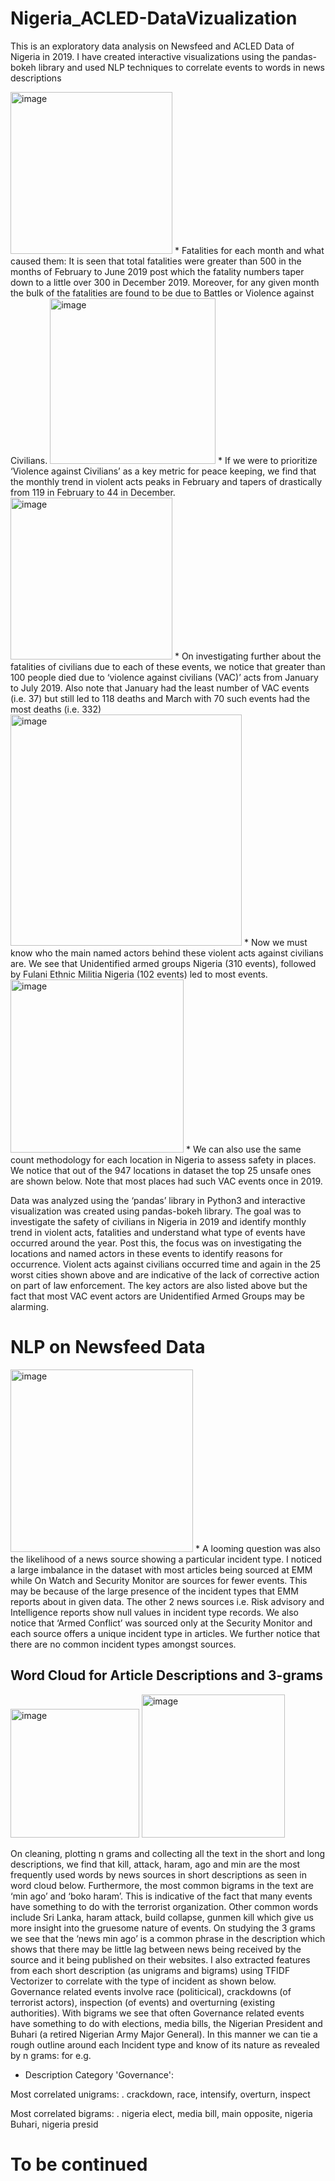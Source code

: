# Nigeria_ACLED-DataVizualization
This is an exploratory data analysis on Newsfeed and ACLED Data of Nigeria in 2019. I have created interactive visualizations using the pandas-bokeh library and used NLP techniques to correlate events to words in news descriptions

<img width="259" alt="image" src="https://user-images.githubusercontent.com/67541365/154088663-5f0ea4c5-f4c1-4093-ba21-b9e221b1044b.png">
* Fatalities for each month and what caused them: It is seen that total fatalities were greater than 500 in the months of February to June 2019 post which the fatality numbers taper down to a little over 300 in December 2019. Moreover, for any given month the bulk of the fatalities are found to be due to Battles or Violence against Civilians.

<img width="265" alt="image" src="https://user-images.githubusercontent.com/67541365/154088813-0417f3cd-3024-4525-82cc-538355f056cb.png">
*  If we were to prioritize ‘Violence against Civilians’ as a key metric for peace keeping, we find that the monthly trend in violent acts peaks in February and tapers of drastically from 119 in February to 44 in December.

<img width="259" alt="image" src="https://user-images.githubusercontent.com/67541365/154088987-5edcf55a-ff29-4809-aff2-995dda494621.png">
* On investigating further about the fatalities of civilians due to each of these events, we notice that greater than 100 people died due to ‘violence against civilians (VAC)’ acts from January to July 2019. Also note that January had the least number of VAC events (i.e. 37) but still led to 118 deaths and March with 70 such events had the most deaths (i.e. 332)

<img width="370" alt="image" src="https://user-images.githubusercontent.com/67541365/154089124-db9a3c89-fe7e-4fa3-8d00-281f81180f7a.png">
* Now we must know who the main named actors behind these violent acts against civilians are. We see that Unidentified armed groups Nigeria (310 events), followed by Fulani Ethnic Militia Nigeria (102 events) led to most events.

<img width="277" alt="image" src="https://user-images.githubusercontent.com/67541365/154089227-c147893c-90ad-4699-ad89-8532e377c79c.png">
*	We can also use the same count methodology for each location in Nigeria to assess safety in places. We notice that out of the 947 locations in dataset the top 25 unsafe ones are shown below. Note that most places had such VAC events once in 2019.

Data was analyzed using the ‘pandas’ library in Python3 and interactive visualization was created using pandas-bokeh library. The goal was to investigate the safety of civilians in Nigeria in 2019 and identify monthly trend in violent acts, fatalities and understand what type of events have occurred around the year. Post this, the focus was on investigating the locations and named actors in these events to identify reasons for occurrence. Violent acts against civilians occurred time and again in the 25 worst cities shown above and are indicative of the lack of corrective action on part of law enforcement. The key actors are also listed above but the fact that most VAC event actors are Unidentified Armed Groups may be alarming.

# NLP on Newsfeed Data
<img width="292" alt="image" src="https://user-images.githubusercontent.com/67541365/154089608-93cd35d5-3fef-483d-99c0-3cfa94645ea3.png">
* A looming question was also the likelihood of a news source showing a particular incident type. I noticed a large imbalance in the dataset with most articles being sourced at EMM while On Watch and Security Monitor are sources for fewer events. This may be because of the large presence of the incident types that EMM reports about in given data. The other 2 news sources i.e. Risk advisory and Intelligence reports show null values in incident type records. We also notice that ‘Armed Conflict’ was sourced only at the Security Monitor and each source offers a unique incident type in articles. We further notice that there are no common incident types amongst sources. 

## Word Cloud for Article Descriptions and 3-grams
<img width="206" alt="image" src="https://user-images.githubusercontent.com/67541365/154089832-befb2947-cb70-4a89-b579-35eb204b1584.png">
<img width="229" alt="image" src="https://user-images.githubusercontent.com/67541365/154089913-4e2a2304-be27-4550-b008-317a35b7d416.png">

On cleaning, plotting n grams and collecting all the text in the short and long descriptions, we find that kill, attack, haram, ago and min are the most frequently used words by news sources in short descriptions as seen in word cloud below. Furthermore, the most common bigrams in the text are ‘min ago’ and ‘boko haram’. This is indicative of the fact that many events have something to do with the terrorist organization. Other common words include Sri Lanka, haram attack, build collapse, gunmen kill which give us more insight into the gruesome nature of events. On studying the 3 grams we see that the ‘news min ago’ is a common phrase in the description which shows that there may be little lag between news being received by the source and it being published on their websites. 
 I also extracted features from each short description (as unigrams and bigrams) using TFIDF Vectorizer to correlate with the type of incident as shown below. Governance related events involve race (politicical), crackdowns (of terrorist actors), inspection (of events) and overturning (existing authorities). With bigrams we see that often Governance related events have something to do with elections, media bills, the Nigerian President and Buhari (a retired Nigerian Army Major General). In this manner we can tie a rough outline around each Incident type and know of its nature as revealed by n grams:
for e.g. 
* Description Category 'Governance':

Most correlated unigrams:
	. crackdown, race, intensify, overturn, inspect
	
Most correlated bigrams:
	. nigeria elect, media bill, main opposite, nigeria Buhari, nigeria presid

# To be continued




